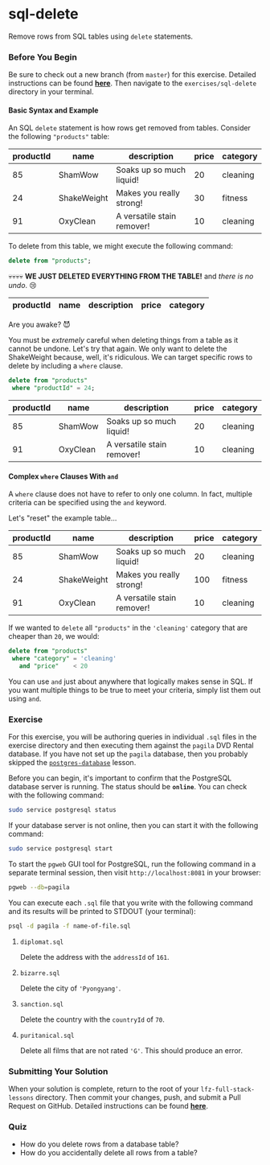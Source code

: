 # sql-delete

Remove rows from SQL tables using `delete` statements.

### Before You Begin

Be sure to check out a new branch (from `master`) for this exercise. Detailed instructions can be found [**here**](../../guides/before-each-exercise.md). Then navigate to the `exercises/sql-delete` directory in your terminal.

#### Basic Syntax and Example

An SQL `delete` statement is how rows get removed from tables. Consider the following `"products"` table:

| productId | name        | description                | price | category |
|-----------|-------------|----------------------------|-------|----------|
| 85        | ShamWow     | Soaks up so much liquid!   | 20    | cleaning |
| 24        | ShakeWeight | Makes you really strong!   | 30    | fitness  |
| 91        | OxyClean    | A versatile stain remover! | 10    | cleaning |

To delete from this table, we might execute the following command:

```sql
delete from "products";
```

💀💀💀💀 **WE JUST DELETED EVERYTHING FROM THE TABLE!** and _there is no undo_. 😢

| productId | name        | description                | price | category |
|-----------|-------------|----------------------------|-------|----------|

Are you awake? 😈

You must be _extremely_ careful when deleting things from a table as it cannot be undone. Let's try that again. We only want to delete the ShakeWeight because, well, it's ridiculous. We can target specific rows to delete by including a `where` clause.

```sql
delete from "products"
 where "productId" = 24;
```

| productId | name        | description                | price | category |
|-----------|-------------|----------------------------|-------|----------|
| 85        | ShamWow     | Soaks up so much liquid!   | 20    | cleaning |
| 91        | OxyClean    | A versatile stain remover! | 10    | cleaning |

#### Complex `where` Clauses With `and`

A `where` clause does not have to refer to only one column. In fact, multiple criteria can be specified using the `and` keyword.

Let's "reset" the example table...

| productId | name        | description                | price | category |
|-----------|-------------|----------------------------|-------|----------|
| 85        | ShamWow     | Soaks up so much liquid!   | 20    | cleaning |
| 24        | ShakeWeight | Makes you really strong!   | 100   | fitness  |
| 91        | OxyClean    | A versatile stain remover! | 10    | cleaning |

If we wanted to `delete` all `"products"` in the `'cleaning'` category that are cheaper than `20`, we would:

```sql
delete from "products"
 where "category" = 'cleaning'
   and "price"    < 20
```

You can use `and` just about anywhere that logically makes sense in SQL. If you want multiple things to be true to meet your criteria, simply list them out using `and`.

### Exercise

For this exercise, you will be authoring queries in individual `.sql` files in the exercise directory and then executing them against the `pagila` DVD Rental database. If you have not set up the `pagila` database, then you probably skipped the [`postgres-database`](../postgres-database) lesson.

Before you can begin, it's important to confirm that the PostgreSQL database server is running. The status should be **`online`**. You can check with the following command:

```bash
sudo service postgresql status
```

If your database server is not online, then you can start it with the following command:

```bash
sudo service postgresql start
```

To start the `pgweb` GUI tool for PostgreSQL, run the following command in a separate terminal session, then visit `http://localhost:8081` in your browser:

```bash
pgweb --db=pagila
```

You can execute each `.sql` file that you write with the following command and its results will be printed to STDOUT (your terminal):

```bash
psql -d pagila -f name-of-file.sql
```

1. `diplomat.sql`

    Delete the address with the `addressId` of `161`.

1. `bizarre.sql`

    Delete the city of `'Pyongyang'`.

1. `sanction.sql`

    Delete the country with the `countryId` of `70`.

1. `puritanical.sql`

    Delete all films that are not rated `'G'`. This should produce an error.

### Submitting Your Solution

When your solution is complete, return to the root of your `lfz-full-stack-lessons` directory. Then commit your changes, push, and submit a Pull Request on GitHub. Detailed instructions can be found [**here**](../../guides/after-each-exercise.md).

### Quiz

- How do you delete rows from a database table?
- How do you accidentally delete all rows from a table?
